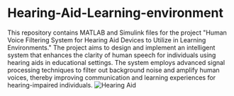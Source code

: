 # Hearing-Aid-Learning-environment
This repository contains MATLAB and Simulink files for the project "Human Voice Filtering System for Hearing Aid Devices to Utilize in Learning Environments." The project aims to design and implement an intelligent system that enhances the clarity of human speech for individuals using hearing aids in educational settings. The system employs advanced signal processing techniques to filter out background noise and amplify human voices, thereby improving communication and learning experiences for hearing-impaired individuals.
![Hearing Aid](https://github.com/Nimeshrajakaruna/Hearing-Aid-Learning-environment/assets/162038987/e621d5c3-95b1-468a-afdd-46af9e0e9fa6)
